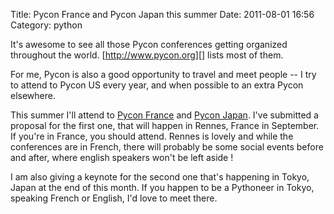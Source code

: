Title: Pycon France and Pycon Japan this summer
Date: 2011-08-01 16:56
Category: python

It's awesome to see all those Pycon conferences getting organized
throughout the world. [http://www.pycon.org][] lists most of them.   
  
For me, Pycon is also a good opportunity to travel and meet people -- I
try to attend to Pycon US every year, and when possible to an extra
Pycon elsewhere.   
  
This summer I'll attend to [Pycon France][] and [Pycon Japan][]. I've
submitted a proposal for the first one, that will happen in Rennes,
France in September. If you're in France, you should attend. Rennes is
lovely and while the conferences are in French, there will probably be
some social events before and after, where english speakers won't be
left aside !   
  
I am also giving a keynote for the second one that's happening in
Tokyo, Japan at the end of this month. If you happen to be a Pythoneer
in Tokyo, speaking French or English, I'd love to meet there.

  [http://www.pycon.org]: http://www.pycon.org
  [Pycon France]: http://pycon.fr
  [Pycon Japan]: http://2011.pycon.jp/english-information
